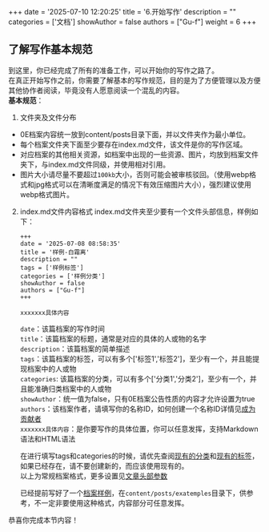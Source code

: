 +++
date = '2025-07-10 12:20:25'
title = '6.开始写作'
description = ""
categories = ['文档']
showAuthor = false
authors = ["Gu-f"]
weight = 6
+++

## 了解写作基本规范

到这里，你已经完成了所有的准备工作，可以开始你的写作之路了。  
在真正开始写作之前，你需要了解基本的写作规范，目的是为了方便管理以及方便其他协作者阅读，毕竟没有人愿意阅读一个混乱的内容。  
**基本规范**：

1. 文件夹及文件分布

- 0E档案内容统一放到content/posts目录下面，并以文件夹作为最小单位。
- 每个档案文件夹下面至少要存在index.md文件，该文件是你的写作区域。
- 对应档案的其他相关资源，如档案中出现的一些资源、图片，均放到档案文件夹下，与index.md文件同级，并使用相对引用。
- 图片大小请尽量不要超过`100kb`大小，否则可能会被审核驳回。（使用webp格式和jpg格式可以在清晰度满足的情况下有效压缩图片大小），强烈建议使用webp格式图片。

2. index.md文件内容格式
   index.md文件夹至少要有一个文件头部信息，样例如下：

   ```text
   +++
   date = '2025-07-08 08:58:35'
   title = '样例-白霜离'
   description = ""
   tags = ['样例标签']
   categories = ['样例分类']
   showAuthor = false
   authors = ["Gu-f"]
   +++
   
   xxxxxxx具体内容
   ```  
   `date`：该篇档案的写作时间  
   `title`：该篇档案的标题，通常是对应的具体的人或物的名字  
   `description`：该篇档案的简单描述  
   `tags`：该篇档案的标签，可以有多个['标签1','标签2']，至少有一个，并且能提现档案中的人或物  
   `categories`: 该篇档案的分类，可以有多个['分类1','分类2']，至少有一个，并且能准确归类档案中的人或物  
   `showAuthor`：统一值为false，只有0E档案公告性质的内容才允许设置为true  
   `authors`：该档案作者，请填写你的名称ID，如何创建一个名称ID详情见[成为贡献者](/docs/createauthor/)  
   `xxxxxxx具体内容`：是你要写作的具体位置，你可以任意发挥，支持Markdown语法和HTML语法

   在进行填写tags和categories的时候，请优先查阅[现有的分类](/categories/)和[现有的标签](/tags/)，如果已经存在，请不要创建新的，而应该使用现有的。  
   以上为常规档案格式，更多设置见[文章头部参数]()

   已经提前写好了一个[档案样例](/posts/exatemples/)，在`content/posts/exatemples`目录下，供参考，不一定非要使用这种格式，内容部分可任意发挥。

恭喜你完成本节内容！    








